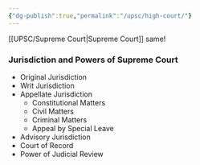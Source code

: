 ```yaml
---
{"dg-publish":true,"permalink":"/upsc/high-court/"}
---
```


[[UPSC/Supreme Court\|Supreme Court]] same! 


### Jurisdiction and Powers of Supreme Court
- Original Jurisdiction 
- Writ Jurisdiction 
- Appellate Jurisdiction 
	- Constitutional Matters
	- Civil Matters
	- Criminal Matters
	- Appeal by Special Leave
- Advisory Jurisdiction
- Court of Record
- Power of Judicial Review